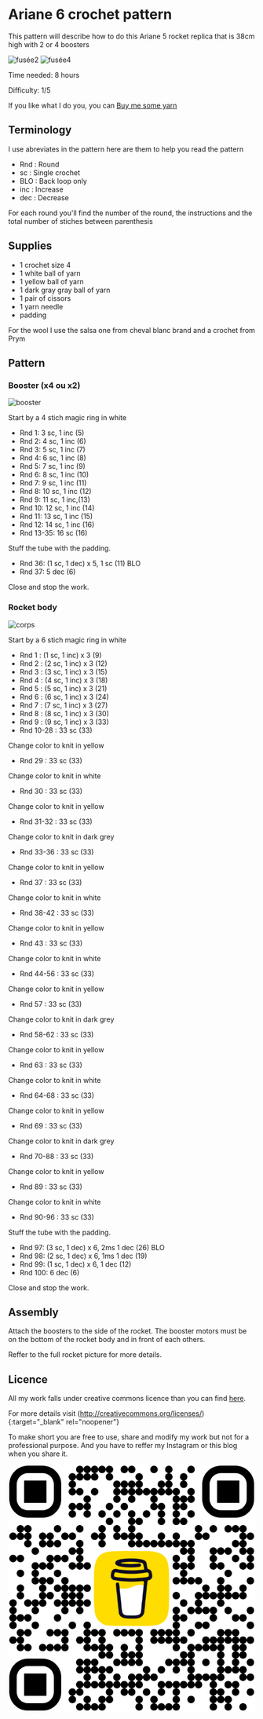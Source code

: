 # Ariane 6 crochet pattern

This pattern will describe how to do this Ariane 5 rocket replica that is 38cm high with 2 or 4 boosters

![fusée2](../../media/patterns/ariane6/fusee2.jpg)
![fusée4](../../media/patterns/ariane6/fusee4.jpg)

Time needed: 8 hours

Difficulty: 1/5

If you like what I do you, you can [Buy me some yarn](https://buymeacoffee.com/inuitcrochet)

## Terminology

I use abreviates in the pattern here are them to help you read the pattern

* Rnd : Round
* sc : Single crochet
* BLO : Back loop only
* inc : Increase
* dec : Decrease

For each round you'll find the number of the round, the instructions and the total number of stiches between parenthesis

## Supplies

* 1 crochet size 4
* 1 white ball of yarn
* 1 yellow ball of yarn
* 1 dark gray gray ball of yarn
* 1 pair of cissors
* 1 yarn needle
* padding

For the wool I use the salsa one from cheval blanc brand and a crochet from Prym

## Pattern

### Booster (x4 ou x2)

![booster](../../media/patterns/ariane6/boosters.jpg)

Start by a 4 stich magic ring in white

* Rnd 1: 3 sc, 1 inc (5)
* Rnd 2: 4 sc, 1 inc (6)
* Rnd 3: 5 sc, 1 inc (7)
* Rnd 4: 6 sc, 1 inc (8)
* Rnd 5: 7 sc, 1 inc (9)
* Rnd 6: 8 sc, 1 inc (10)
* Rnd 7: 9 sc, 1 inc (11)
* Rnd 8: 10 sc, 1 inc (12)
* Rnd 9: 11 sc, 1 inc,(13)
* Rnd 10: 12 sc, 1 inc (14)
* Rnd 11: 13 sc, 1 inc (15)
* Rnd 12: 14 sc, 1 inc (16)
* Rnd 13-35: 16 sc (16)

Stuff the tube with the padding.

* Rnd 36: (1 sc, 1 dec) x 5, 1 sc (11) BLO
* Rnd 37: 5 dec (6)

Close and stop the work.

### Rocket body

![corps](../../media/patterns/ariane6/corps.jpg)

Start by a 6 stich magic ring in white

* Rnd 1 : (1 sc, 1 inc) x 3 (9)
* Rnd 2 : (2 sc, 1 inc) x 3 (12)
* Rnd 3 : (3 sc, 1 inc) x 3 (15)
* Rnd 4 : (4 sc, 1 inc) x 3 (18)
* Rnd 5 : (5 sc, 1 inc) x 3 (21)
* Rnd 6 : (6 sc, 1 inc) x 3 (24)
* Rnd 7 : (7 sc, 1 inc) x 3 (27)
* Rnd 8 : (8 sc, 1 inc) x 3 (30)
* Rnd 9 : (9 sc, 1 inc) x 3 (33)
* Rnd 10-28 : 33 sc (33)

Change color to knit in yellow

* Rnd 29 : 33 sc (33)

Change color to knit in white

* Rnd 30 : 33 sc (33)

Change color to knit in yellow

* Rnd 31-32 : 33 sc (33)

Change color to knit in dark grey

* Rnd 33-36 : 33 sc (33)

Change color to knit in yellow

* Rnd 37 : 33 sc (33)

Change color to knit in white

* Rnd 38-42 : 33 sc (33)

Change color to knit in yellow

* Rnd 43 : 33 sc (33)

Change color to knit in white

* Rnd 44-56 : 33 sc (33)

Change color to knit in yellow

* Rnd 57 : 33 sc (33)

Change color to knit in dark grey

* Rnd 58-62 : 33 sc (33)

Change color to knit in yellow

* Rnd 63 : 33 sc (33)

Change color to knit in white

* Rnd 64-68 : 33 sc (33)

Change color to knit in yellow

* Rnd 69 : 33 sc (33)

Change color to knit in dark grey

* Rnd 70-88 : 33 sc (33)

Change color to knit in yellow

* Rnd 89 : 33 sc (33)

Change color to knit in white

* Rnd 90-96 : 33 sc (33)

Stuff the tube with the padding.

* Rnd 97: (3 sc, 1 dec) x 6, 2ms 1 dec (26) BLO
* Rnd 98: (2 sc, 1 dec) x 6, 1ms 1 dec (19)
* Rnd 99: (1 sc, 1 dec) x 6, 1 dec (12)
* Rnd 100: 6 dec (6)

Close and stop the work.

## Assembly

Attach the boosters to the side of the rocket. The booster motors must be on the bottom of the rocket body and in front of each others.

Reffer to the full rocket picture for more details.

## Licence

All my work falls under creative commons licence than you can find [here](LICENCE.md).

For more details visit (http://creativecommons.org/licenses/){:target="_blank" rel="noopener"}

To make short you are free to use, share and modify my work but not for a professional purpose. And you have to reffer my Instagram or this blog when you share it.

[![Buy me a coffee](./media/bmc_qr.png)](https://buymeacoffee.com/inuitcrochet)
